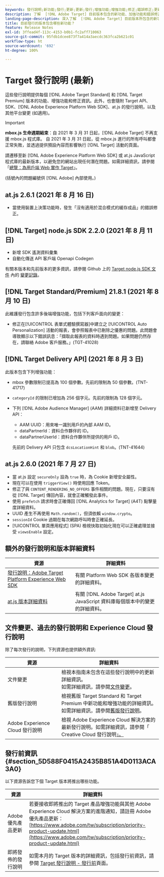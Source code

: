 ```yaml
---
keywords: 發行說明;新功能;發行;更新;更新;發行;增強功能;增強功能;修正;錯誤修正;更新
description: 了解  [!DNL Adobe Target] 目前版本包含的新功能、加強功能和錯誤修正，其中包括 SDK、API 和 JavaScript 資料庫。
landing-page-description: 深入了解  [!DNL Adobe Target] 目前版本所包含的新功能、增強功能和修正。
title: 目前發行的版本包含哪些新功能？
feature: Release Notes
exl-id: 3ffead4f-113c-4153-b0b1-fc2aff710063
source-git-commit: 95fdb1dcee873f7a414a3aecdc363fca2b621c01
workflow-type: ht
source-wordcount: '692'
ht-degree: 100%

---
```


# Target 發行說明 (最新)

這些發行說明提供每個 [!DNL Adobe Target Standard] 和 [!DNL Target Premium] 版本的功能、增強功能和修正資訊。此外，也會隨附 Target API、SDK、[!DNL Adobe Experience Platform Web SDK]、at.js 的發行說明，以及其他平台變更 (如適用)。

>[!IMPORTANT]
>
>**mbox.js 生命週期結束**：自 2021 年 3 月 31 日起，[!DNL Adobe Target] 不再支援 mbox.js 程式庫。 自 2021 年 3 月 31 日起，從 mbox.js 進行的所有呼叫都會正常失敗，並透過提供預設內容而影響執行 [!DNL Target] 活動的頁面。
>
>請遷移至新 [!DNL Adobe Experience Platform Web SDK] 或 at.js JavaScript 程式庫的最新版本，以避免您的網站出現任何潛在問題。如需詳細資訊，請參閱「[總覽：為用戶端 Web 實作 Target](/help/c-implementing-target/c-implementing-target-for-client-side-web/implement-target-for-client-side-web.md)」。

(括號內的問題編號供 [!DNL Adobe] 內部使用。)

## at.js 2.6.1 (2021 年 8 月 16 日)

* 當使用裝置上決策功能時，發生「沒有適用於混合模式的緩存成品」的錯誤修正。

## [!DNL Target] node.js SDK 2.2.0 (2021 年 8 月 11 日)

* 新增 SDK 遙測資料彙集
* 自動化傳送 API 客戶端 Openapi Codegen

有關本版本和先前版本的更多資訊，請參閱 Github 上的 [Target node.js SDK 文件](https://github.com/adobe/target-nodejs-sdk) 內的 [變更記錄](https://github.com/adobe/target-nodejs-sdk/blob/main/CHANGELOG.md)。

## [!DNL Target Standard/Premium] 21.8.1 (2021 年 8 月 10 日)

此維護發行包含許多後端增強功能，包括下列客戶面向的變更：

* 修正在[!UICONTROL 表單式體驗撰寫器]中建立之 [!UICONTROL Auto Personalization] 活動的報表，會參照報表中已刪除之優惠的問題。此問題會導致顯示以下錯誤訊息：「擷取此報表的資料時遇到問題。如果問題仍然存在，請聯絡 Adobe 客戶服務。」(TGT-41028)

## [!DNL Target Delivery API] (2021 年 8 月 3 日)

此版本包含下列增強功能：

* mbox 參數限制已提高為 100 個參數。先前的限制為 50 個參數。(TNT-41717)
* `categoryId` 的限制已增加為 256 個字元。先前的限制為 128 個字元。
* 下列 [!DNL Adobe Audience Manager] (AAM) 詳細資料已新增至 Delivery API：

   * AAM UUID：用來唯一識別用戶的內部 AAM ID。
   * dataPartnerId：資料合作夥伴的 ID。
   * dataPartnerUserId：資料合作夥伴所提供的用戶 ID。

   先前的 Delivery API 只包含 `dcsLocationHint` 和 `blob`。(TNT-41644)

## at.js 2.6.0 (2021 年 7 月 27 日)

* 當 at.js 設定 `secureOnly` 設為 `true` 時，為 Cookie 新增安全屬性。
* 現在可以在使用 `triggerView()` 時使用回應 Token。
* 修正了與 `CONTENT_RENDERING_NO_OFFERS` 事件相關的問題。現在，只要沒有從 [!DNL Target] 傳回內容，就會正確觸發此事件。
* 使用 `prefetch` 請求時會正確傳回 [!DNL Analytics for Target] (A4T) 點擊量度詳細資料。
* UUID 產生不再使用 `Math.random()`，但須依賴 `window.crypto`。
* `sessionId` Cookie 過期在每次網路呼叫時會正確延長。
* [!UICONTROL 單頁應用程式] (SPA) 檢視快取初始化現在可以正確處理並接受 `viewsEnable` 設定。

## 額外的發行說明和版本詳細資料

| 資源 | 詳細資料 |
|--- |--- |
| [發行說明：Adobe Target Platform Experience Web SDK](https://experienceleague.adobe.com/docs/experience-platform/edge/release-notes.html?lang=zh_Hant) | 有關 Platform Web SDK 各版本變更的詳細資料。 |
| [at.js 版本詳細資料](/help/c-implementing-target/c-implementing-target-for-client-side-web/target-atjs-versions.md) | 有關 [!DNL Adobe Target] at.js JavaScript 資料庫每個版本中的變更的詳細資料。 |

## 文件變更、過去的發行說明和 Experience Cloud 發行說明

除了每次發行的說明，下列資源也提供額外資訊:

| 資源 | 詳細資料 |
|--- |--- |
| 文件變更 | 檢視本指南未包含在這些發行說明中的更新詳細資訊。<br>如需詳細資訊，請參閱[文件變更](/help/r-release-notes/doc-change.md#reference_366123CF00994BACBBF9BBDF2C4D840C)。 |
| 舊版發行說明 | 檢視舊版 Target Standard 和 Target Premium 中新功能和增強功能的詳細資訊。<br>如需詳細資訊，請參閱[舊版發行說明](/help/r-release-notes/release-notes-for-previous-releases.md)。 |
| Adobe Experience Cloud 發行說明 | 檢視 Adobe Experience Cloud 解決方案的最新發行說明。如需詳細資訊，請參閱「<br>Creative Cloud 發行說明[」。](https://experienceleague.adobe.com/docs/release-notes/experience-cloud/current.html??lang=zh-Hant) |

## 發行前資訊 {#section_5D588F0415A2435B851A4D0113ACA3A0}

以下資源告訴您下個 Target 版本將推出哪些功能。

| 資源 | 詳細資料 |
|--- |--- |
| Adobe 優先產品更新 | 若要接收即將推出的 Target 產品增強功能與其他 Adobe Experience Cloud 解決方案的進階通知，請註冊 Adobe 優先產品更新：<br>[https://www.adobe.com/tw/subscription/priority-product-update.html](https://www.adobe.com/tw/subscription/priority-product-update.html) |
| 即將發佈的發行說明 | 如需本月的 Target 版本的詳細資訊，包括發行前資訊，請參閱 [Target 發行說明 - 發行前](/help/r-release-notes/target-release-notes.md)頁面。 |
